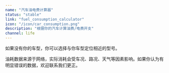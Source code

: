 ```yaml
---
name: "汽车油电费计算器"
status: "stable"
link: "fuel_consumption_calculator"
icon: "/icon/car_consumption.png"
description: "根据你的汽车计算油费/电费开支"
channel: life
---
```


如果没有你的车型，你可以选择与你车型定位相近的型号。

油耗数据来源于网络，实际消耗会受车况、路况、天气等因素影响。如果你认为有明显错误的数据，欢迎联系我们更正。

